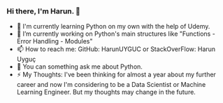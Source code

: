### Hi there, I'm Harun. 👋

- 🌱 I'm currently learning Python on my own with the help of Udemy.
- 🔭 I’m currently working on Python's main structures like "Functions - Error Handling - Modules"
- 📫 How to reach me: GitHub: HarunUYGUC or StackOverFlow: Harun Uyguç
- 💬 You can something ask me about Python. 
- ⚡ My Thoughts: I've been thinking for almost a year about my further career and now I'm considering to be a Data Scientist or Machine Learning Engineer. But my thoughts may change in the future.

<!--
**HarunUYGUC/HarunUYGUC** is a ✨ _special_ ✨ repository because its `README.md` (this file) appears on your GitHub profile.

Here are some ideas to get you started:
"""
- 🔭 I’m currently working on ...
- 🌱 I’m currently learning ...
- 📫 How to reach me: ...
- 💬 Ask me about ...
- ⚡ Fun fact: ...
"""

- 👯 I’m looking to collaborate on ...
- 🤔 I’m looking for help with ...
- 😄 Pronouns: ...
-->
